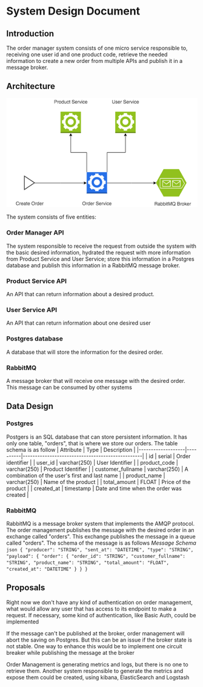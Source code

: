 # System Design Document

## Introduction
The order manager system consists of one micro service responsible to, receiving one user id and one product code, retrieve the needed information to create a new order from multiple APIs and publish it in a message broker.

## Architecture
<p align="center">
  <img src="diagram.png" alt="Flow Chart" />
</p>
The system consists of five entities:

### Order Manager API
The system responsible to receive the request from outside the system with the basic desired information, hydrated the request with more information from Product Service and User Service; store this information in a Postgres database and publish this information in a RabbitMQ message broker.

### Product Service API
An API that can return information about a desired product.

### User Service API
An API that can return information about one desired user

### Postgres database
A database that will store the information for the desired order.

### RabbitMQ
A message broker that will receive one message with the desired order. This message can be consumed by other systems

## Data Design
### Postgres
Postgers is an SQL database that can store persistent information. It has only one table, "orders", that is where we store our orders. The table schema is as follow
| Attribute         | Type     | Description                                     |
|-------------------|----------|-------------------------------------------------|
| id                | serial         | Order identifier                                |
| user_id           | varchar(250)   | User Identifier                                 |
| product_code      | varchar(250)   | Product Identifier                              |
| customer_fullname | varchar(250)   | A combination of the user's first and last name |
| product_name      | varchar(250)   | Name of the product                             |
| total_amount      | FLOAT          | Price of the product                            |
| created_at        | timestamp      | Date and time when the order was created        |

### RabbitMQ
RabbitMQ is a message broker system that implements the AMQP protocol. The order management publishes the message with the desired order in an exchange called "orders". This exchange publishes the message in a queue called "orders". The schema of the message is as follows
*Message Schema*
    ```json
    {
        "producer": "STRING",
        "sent_at": "DATETIME",
        "type": "STRING",
        "payload": {
            "order": {
                "order_id": "STRING",
                "customer_fullname": "STRING",
                "product_name": "STRING",
                "total_amount": "FLOAT",
                "created_at": "DATETIME"
            }
        }
    }
    ```

## Proposals
Right now we don't have any kind of authentication on order management, what would allow any user that has access to its endpoint to make a request. If necessary, some kind of authentication, like Basic Auth, could be implemented

If the message can't be published at the broker, order management will abort the saving on Postgres. But this can be an issue if the broker state is not stable. One way to enhance this would be to implement one circuit breaker while publishing the message at the broker

Order Management is generating metrics and logs, but there is no one to retrieve them. Another system responsible to generate the metrics and expose them could be created, using kibana, ElasticSearch and Logstash